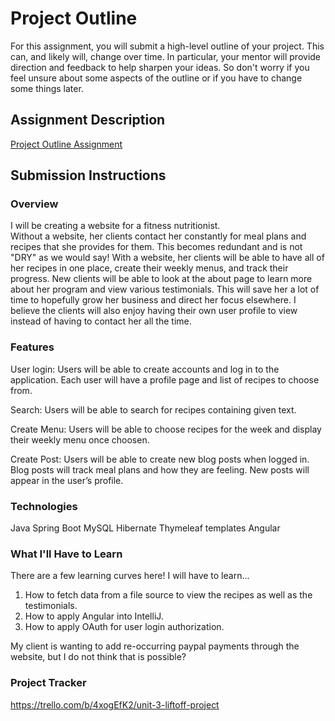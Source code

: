 # Project Outline
For this assignment, you will submit a high-level outline of your project. This can, and likely will, change over time. In particular, your mentor will provide direction and feedback to help sharpen your ideas. So don't worry if you feel unsure about some aspects of the outline or if you have to change some things later.

## Assignment Description
[Project Outline Assignment](https://education.launchcode.org/liftoff/modules/assignments/project-outline)

## Submission Instructions

### Overview
I will be creating a website for a fitness nutritionist.  
Without a website, her clients contact her constantly 
for meal plans and recipes that she provides for them. 
This becomes redundant and is not "DRY" as we would say! 
With a website, her clients will be able to have
all of her recipes in one place, create their 
weekly menus, and track their progress.  New clients 
will be able to look at the about page to learn more about 
her program and view various testimonials. This will 
save her a lot of time to hopefully grow her business
and direct her focus elsewhere. I believe the clients 
will also enjoy having their own user profile to view 
instead of having to contact her all the time.

### Features
User login: Users will be able to create accounts and log 
in to the application. Each user will have a profile page and 
list of recipes to choose from.

Search: Users will be able to search for recipes containing
given text.

Create Menu: Users will be able to choose recipes for the week 
and display their weekly menu once choosen. 

Create Post: Users will be able to create new blog posts when 
logged in. Blog posts will track meal plans and how they are 
feeling. New posts will appear in the user’s profile.

### Technologies
Java
Spring Boot
MySQL
Hibernate
Thymeleaf templates
Angular

### What I'll Have to Learn
There are a few learning curves here! I will have to learn...
1) How to fetch data from a file source to 
view the recipes as well as the testimonials.  
2) How to apply Angular into IntelliJ. 
3) How to apply OAuth for user login authorization. 

My client is wanting to add re-occurring paypal payments through
the website, but I do not think that is possible? 

### Project Tracker
https://trello.com/b/4xogEfK2/unit-3-liftoff-project

